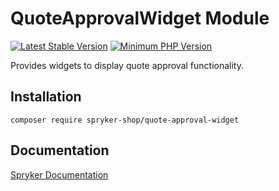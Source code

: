# QuoteApprovalWidget Module
[![Latest Stable Version](https://poser.pugx.org/spryker-shop/quote-approval-widget/v/stable.svg)](https://packagist.org/packages/spryker-shop/quote-approval-widget)
[![Minimum PHP Version](https://img.shields.io/badge/php-%3E%3D%208.3-8892BF.svg)](https://php.net/)

Provides widgets to display quote approval functionality.

## Installation

```
composer require spryker-shop/quote-approval-widget
```

## Documentation

[Spryker Documentation](https://docs.spryker.com)

